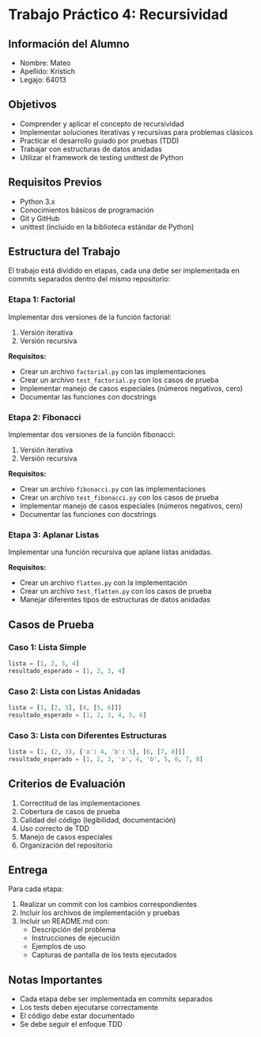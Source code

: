 # Trabajo Práctico 4: Recursividad

## Información del Alumno
- Nombre: Mateo
- Apellido: Kristich
- Legajo: 64013

## Objetivos
- Comprender y aplicar el concepto de recursividad
- Implementar soluciones iterativas y recursivas para problemas clásicos
- Practicar el desarrollo guiado por pruebas (TDD)
- Trabajar con estructuras de datos anidadas
- Utilizar el framework de testing unittest de Python

## Requisitos Previos
- Python 3.x
- Conocimientos básicos de programación
- Git y GitHub
- unittest (incluido en la biblioteca estándar de Python)

## Estructura del Trabajo
El trabajo está dividido en etapas, cada una debe ser implementada en commits separados dentro del mismo repositorio:

### Etapa 1: Factorial
Implementar dos versiones de la función factorial:
1. Versión iterativa
2. Versión recursiva

**Requisitos:**
- Crear un archivo `factorial.py` con las implementaciones
- Crear un archivo `test_factorial.py` con los casos de prueba
- Implementar manejo de casos especiales (números negativos, cero)
- Documentar las funciones con docstrings

### Etapa 2: Fibonacci
Implementar dos versiones de la función fibonacci:
1. Versión iterativa
2. Versión recursiva

**Requisitos:**
- Crear un archivo `fibonacci.py` con las implementaciones
- Crear un archivo `test_fibonacci.py` con los casos de prueba
- Implementar manejo de casos especiales (números negativos, cero)
- Documentar las funciones con docstrings

### Etapa 3: Aplanar Listas
Implementar una función recursiva que aplane listas anidadas.

**Requisitos:**
- Crear un archivo `flatten.py` con la implementación
- Crear un archivo `test_flatten.py` con los casos de prueba
- Manejar diferentes tipos de estructuras de datos anidadas

## Casos de Prueba

### Caso 1: Lista Simple
```python
lista = [1, 2, 3, 4]
resultado_esperado = [1, 2, 3, 4]
```

### Caso 2: Lista con Listas Anidadas
```python
lista = [1, [2, 3], [4, [5, 6]]]
resultado_esperado = [1, 2, 3, 4, 5, 6]
```

### Caso 3: Lista con Diferentes Estructuras
```python
lista = [1, (2, 3), {'a': 4, 'b': 5}, [6, [7, 8]]]
resultado_esperado = [1, 2, 3, 'a', 4, 'b', 5, 6, 7, 8]
```

## Criterios de Evaluación
1. Correctitud de las implementaciones
2. Cobertura de casos de prueba
3. Calidad del código (legibilidad, documentación)
4. Uso correcto de TDD
5. Manejo de casos especiales
6. Organización del repositorio

## Entrega
Para cada etapa:
1. Realizar un commit con los cambios correspondientes
2. Incluir los archivos de implementación y pruebas
3. Incluir un README.md con:
   - Descripción del problema
   - Instrucciones de ejecución
   - Ejemplos de uso
   - Capturas de pantalla de los tests ejecutados

## Notas Importantes
- Cada etapa debe ser implementada en commits separados
- Los tests deben ejecutarse correctamente
- El código debe estar documentado
- Se debe seguir el enfoque TDD
